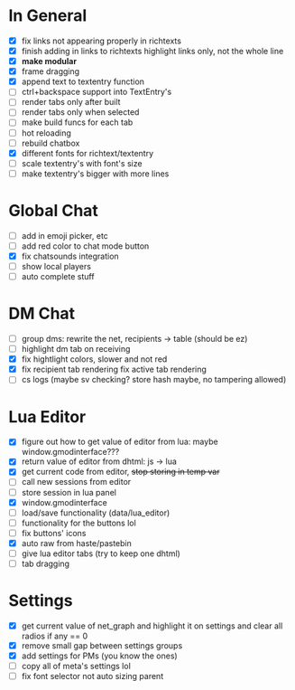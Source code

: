 # In General

- [x] fix links not appearing properly in richtexts
- [x] finish adding in links to richtexts highlight links only, not the whole line
- [x] **make modular**
- [x] frame dragging
- [x] append text to textentry function
- [ ] ctrl+backspace support into TextEntry's
- [ ] render tabs only after built
- [ ] render tabs only when selected
- [ ] make build funcs for each tab
- [ ] hot reloading
- [ ] rebuild chatbox
- [x] different fonts for richtext/textentry
- [ ] scale textentry's with font's size
- [ ] make textentry's bigger with more lines

# Global Chat
- [ ] add in emoji picker, etc
- [ ] add red color to chat mode button
- [x] fix chatsounds integration
- [ ] show local players
- [ ] auto complete stuff

# DM Chat
- [ ] group dms: rewrite the net, recipients -> table (should be ez)
- [ ] highlight dm tab on receiving
- [x] fix hightlight colors, slower and not red
- [x] fix recipient tab rendering fix active tab rendering
- [ ] cs logs (maybe sv checking? store hash maybe, no tampering allowed)

# Lua Editor
- [x] figure out how to get value of editor from lua: maybe window.gmodinterface???
- [x] return value of editor from dhtml: js -> lua
- [x] get current code from editor, ~~stop storing in temp var~~
- [ ] call new sessions from editor
- [ ] store session in lua panel
- [x] window.gmodinterface
- [ ] load/save functionality (data/lua_editor)
- [ ] functionality for the buttons lol
- [ ] fix buttons' icons
- [x] auto raw from haste/pastebin
- [ ] give lua editor tabs (try to keep one dhtml)      
- [ ] tab dragging      

# Settings
- [x] get current value of net_graph and highlight it on settings and clear all radios if any == 0
- [x] remove small gap between settings groups
- [x] add settings for PMs (you know the ones)
- [ ] copy all of meta's settings lol
- [ ] fix font selector not auto sizing parent
